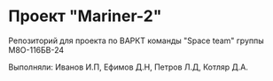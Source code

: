 # Проект "Mariner-2"
Репозиторий для проекта по ВАРКТ команды "Space team" группы М8О-116БВ-24

Выполняли: Иванов И.П, Ефимов Д.Н, Петров Л.Д, Котляр Д.А.
